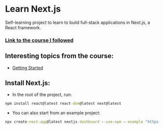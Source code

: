 # Learn Next.js
 Self-learning project to learn to build full-stack applications in Next.js, a React framework.

### [Link to the course I followed](https://nextjs.org/learn/dashboard-app)

## Interesting topics from the course:
- [Getting Started](https://nextjs.org/learn/dashboard-app/getting-started)

## Install Next.js:
- In the root of the project, run:

```cmd
npm install react@latest react-dom@latest next@latest
```

- You can also start from an example project:
```cmd
npx create-next-app@latest nextjs-dashboard --use-npm --example "https://github.com/vercel/next-learn/tree/main/dashboard/starter-example"
```